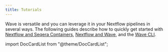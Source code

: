 ```yaml
---
title: Tutorials
---
```


Wave is versatile and you can leverage it in your Nextflow pipelines in several ways. The following guides describe how to quickly get started with [Nextflow and Seqera Containers][seqera-containers-page], [Nextflow and Wave][nextflow-wave-page], and the [Wave CLI][wave-cli-page].

import DocCardList from "@theme/DocCardList";

<DocCardList />

[seqera-containers-page]: /wave_docs/wave_repo/docs/tutorials/nextflow-seqera-containers.mdx
[nextflow-wave-page]: /wave_docs/wave_repo/docs/tutorials/nextflow-wave.mdx
[wave-cli-page]: /wave_docs/wave_repo/docs/tutorials/wave-cli.mdx
